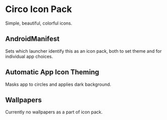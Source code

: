 Circo Icon Pack
===========================

Simple, beautiful, colorful icons.


AndroidManifest
---------------

Sets which launcher identify this as an icon pack, both to set theme and for individual app choices.

Automatic App Icon Theming
--------------------------

Masks app to circles and applies dark background.


Wallpapers
----------

Currently no wallpapers as a part of icon pack.